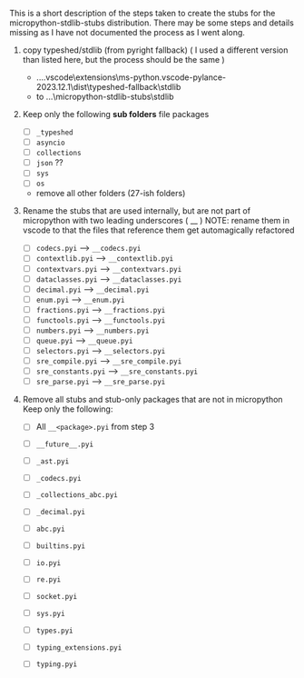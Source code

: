 This is a short description of the steps taken to create the stubs for the micropython-stdlib-stubs distribution.
There may be some steps and details missing as I have not documented the process as I went along.

1. copy typeshed/stdlib (from pyright fallback)
    ( I used a different version than listed here, but the process should be the same )
    - ...\.vscode\extensions\ms-python.vscode-pylance-2023.12.1\dist\typeshed-fallback\stdlib
    - to ...\micropython-stdlib-stubs\stdlib

2. Keep only the following **sub folders** file packages 
    - [ ] `_typeshed`
    - [ ] `asyncio`
    - [ ] `collections`
    - [ ] `json` ??
    - [ ] `sys`  
    - [ ] `os`

    - remove all other folders (27-ish folders)

3. Rename the stubs that are used internally, but are not part of micropython
    with two leading underscores ( __ ) 
    NOTE: rename them in vscode to that the files that reference them get automagically refactored 
    - [ ] `codecs.pyi`         --> `__codecs.pyi`
    - [ ] `contextlib.pyi`     --> `__contextlib.pyi`
    - [ ] `contextvars.pyi`    --> `__contextvars.pyi`
    - [ ] `dataclasses.pyi`    --> `__dataclasses.pyi`
    - [ ] `decimal.pyi`        --> `__decimal.pyi`
    - [ ] `enum.pyi`           --> `__enum.pyi`
    - [ ] `fractions.pyi`      --> `__fractions.pyi`
    - [ ] `functools.pyi`      --> `__functools.pyi`
    - [ ] `numbers.pyi`        --> `__numbers.pyi`
    - [ ] `queue.pyi`          --> `__queue.pyi`
    - [ ] `selectors.pyi`      --> `__selectors.pyi`
    - [ ] `sre_compile.pyi`    --> `__sre_compile.pyi`
    - [ ] `sre_constants.pyi`  --> `__sre_constants.pyi`
    - [ ] `sre_parse.pyi`      --> `__sre_parse.pyi`

4. Remove all stubs and stub-only packages that are not in micropython
    Keep only the following: 
    - [ ] All `__<package>.pyi` from step 3 
    - [ ] `__future__.pyi`
    - [ ] `_ast.pyi`
    - [ ] `_codecs.pyi`
    - [ ] `_collections_abc.pyi`
    - [ ] `_decimal.pyi`
    - [ ] `abc.pyi`
    - [ ] `builtins.pyi`
    - [ ] `io.pyi`
    - [ ] `re.pyi`
    - [ ] `socket.pyi`
    - [ ] `sys.pyi`
    - [ ] `types.pyi`
    - [ ] `typing_extensions.pyi`
    - [ ] `typing.pyi`







